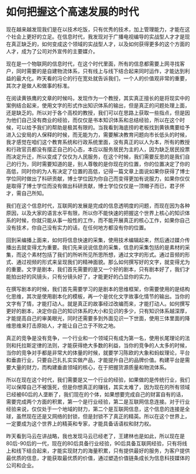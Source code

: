 # 如何把握这个高速发展的时代

现在越来越发现我们是在以技术吃饭，只有优秀的技术，加上管理能力，才能在这个社会上更好的立足。在信息时代，我发现对于广播电视编导的实战型人才才是现在真正缺乏的，如何变成这个领域的实战型人才，以及如何获得更多的这个方面的人才，成为了公司对外宣传的主要媒介。

现在是一个物联网的信息时代，在这个时代里面，所有的信息都需要上网寻找客户，同时需要的是自建物流体系，只有线上与线下结合起来同时运作，才能达到利益的最大化。昨天看的冯仑的行在宽处就告诉我们，一个人的价值观非常的重要，其次才是做人和做事的标准。

在阅读黄铁鹰的文章的时候吗，发现作为一个教授，其实真正擅长的是将现实中的案例结合起来，使用文字的形式作出知识体系的输出，但是真正的问题处理上面，还是缺乏的。所以对于各个高校的教授，我们可以在思路上获取一些指点，但是因为他们自己没有商业的经验，而仅仅是书本知识体系和总结经验，所以在这个时候，可以给予我们的帮助是极其有限的。当我看到海底捞的老板找到黄铁鹰要给予进入公安局的人保释的时候，而无能为力，需要解决教育问题向市长低头的时候，我才感觉在咱们这个教育系统和行政系统里面，没有真正的以人为本，所有的教授和行政官员都没有摆正自己的心态，本应以服务居民为主的人，因为缺乏居民投票而决定升迁，所以变成了仅仅为人民服务，在这个时候，我们需要反思的是我们自己的行为，同时需要知道的是，别人尊敬的是你现在的位置，你的位置决定了你的高低，同时你的为人有决定了位置的高低，记得一篇文章上面说如果你获得了博士学位同时做出了科研贡献，博士学位因为你自己而变得更加有说服力，如果你仅仅是取得了博士学位而没有做出科研贡献，博士学位仅仅是一顶帽子而已，君子怀才，需自己所知。

我们在这个信息时代，互联网的发展是完成的信息透明度的问题，而现在因为各种原因，以及大家的语言水平有限，所以你不能快速的把握这个世界上核心的知识体系的时候，你就只能从事一般性的工作，而不能开展真正的核心工作，如果你自己没有技术，你自己没有实力的话，在任何地方都没有你的位置。

回到采编播上面来，如何将信息快速的采集，使用技术编辑起来，然后通过媒介传播出去就变得尤为重要。我们先来说说信息的采集，信息的采集包括的是素材的采集，而这个素材包括了我们的所听所见所思所想，通过文字的形式。通过音频的形式、通过视频的形式来呈现我们的精神面貌。那么如何撰写好的文字，就变得尤为的重要。文字是剧本，我们首先需要的是又一个好的剧本，只有剧本好了，我们才能拍出好的风镜头，只有分镜头好了，才能更好的凸显你的实力。

在撰写剧本的时候，我们首先需要学习的是剧本的思维框架，你需要使用的是结构化思维，其次是使用剧本化的模板，再一个是优化文字故事化情节的输出。当你的文字有了情，才能打动人。就是真正的故事经过改编而来，才能打动人。如何撰写更好的剧本，决定你自己的知识体系的大小和见识的多少，只有知识体系越深厚，才能提高自己的审美眼光，同时还需要多到外面见识一下世面，使用三体里面的降维思维来打击原始人，才能让自己立于不败之地。

真正的竞争是没有竞争，一个行业和一个领域只有成为第一名，使用长尾理论的法则和托拉斯定律的法则，才能获得绝大多数的利益，当你的竞争的人太多的时候，当你的竞争对手都是非常大的体量的时候，就要学习陈欧的大象和蚂蚁理论，平台和垂直行业，只要自己扎扎实实做产品，才能提升自己的品牌价值。构建平台是需要大量的财力，而构建垂直领域的核心，在于把握货源质量和物流体系。

所以在现在这个时代，我们需要是又一个行业的经验，如果做的是传统行业，我们可以保障自己不被饿死，但是你想真正的赚钱，其实太难了，因为现在的所有领域已经被60后的人垄断了，我们现在的个体，如果想要完成自己的财富自有的话，需要完成两个方面的积累，第一个是行业经验，第二是互联网信息连接。对于行业经验来说，仅仅处于一个地域的财力，第二个是互联网信息，这个信息的连接是全球，虽然现在还是又网络的封锁，但是封锁不了真正的精英。所以在这个世界上，一定要成为这个世界上的精英和专家，才能具备话语权和财力权。

昨天看到马云在讲战略，我也发现马云已经老了，王建林也是如此，所以现在是80后-90后的一代，现在的80后具备行业经验，90后具备互联网经验，只有将线上和线下结合起来，才能实现财力的海量积累，只有提供最好的服务，为客户提供最优质的信息，才能获取最优质的价值，通过塑造价值链条成长为信息科技媒体的公司和企业。
